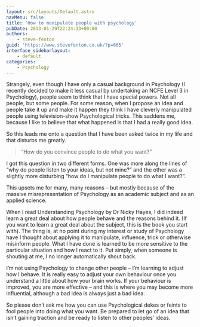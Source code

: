 ```yaml
---
layout: src/layouts/Default.astro
navMenu: false
title: 'How to manipulate people with psychology'
pubDate: 2013-01-29T22:24:33+00:00
authors:
    - steve-fenton
guid: 'https://www.stevefenton.co.uk/?p=665'
interface_sidebarlayout:
    - default
categories:
    - Psychology
---
```


Strangely, even though I have only a casual background in Psychology (I recently decided to make it less casual by undertaking an NCFE Level 3 in Psychology), people seem to think that I have special powers. Not all people, but some people. For some reason, when I propose an idea and people take it up and make it happen they think I have cleverly manipulated people using television-show Psychological tricks. This saddens me, because I like to believe that what happened is that I had a really good idea.

So this leads me onto a question that I have been asked twice in my life and that disturbs me greatly.

> “How do you convince people to do what you want?”

I got this question in two different forms. One was more along the lines of “why do people listen to your ideas, but not mine?” and the other was a slightly more disturbing “how do I manipulate people to do what I want?”.

This upsets me for many, many reasons – but mostly because of the massive misrepresentation of Psychology as an academic subject and as an applied science.

When I read Understanding Psychology by Dr Nicky Hayes, I did indeed learn a great deal about how people behave and the reasons behind it. (If you want to learn a great deal about the subject, this is the book you start with). The thing is, at no point during my interest or study of Psychology have I thought about applying it to manipulate, influence, trick or otherwise misinform people. What I have done is learned to be more sensitive to the particular situation and how I react to it. Put simply, when someone is shouting at me, I no longer automatically shout back.

I’m not using Psychology to change other people – I’m learning to adjust how I behave. It is really easy to adjust your own behaviour once you understand a little about how your brain works. If your behaviour is improved, you are more effective – and this is where you may become more influential, although a bad idea is always just a bad idea.

So please don’t ask me how you can use Psychological dekes or feints to fool people into doing what you want. Be prepared to let go of an idea that isn’t gaining traction and be ready to listen to other peoples’ ideas.